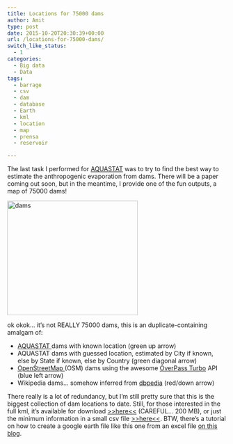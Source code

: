 ```yaml
---
title: Locations for 75000 dams
author: Amit
type: post
date: 2015-10-20T20:30:39+00:00
url: /locations-for-75000-dams/
switch_like_status:
  - 1
categories:
  - Big data
  - Data
tags:
  - barrage
  - csv
  - dam
  - database
  - Earth
  - kml
  - location
  - map
  - prensa
  - reservoir

---
```

The last task I performed for <a href="http://www.fao.org/nr/aquastat" target="_blank">AQUASTAT</a> was to try to find the best way to estimate the anthropogenic evaporation from dams. There will be a paper coming out soon, but in the meantime, I provide one of the fun outputs, a map of 75000 dams!

[<img class="alignnone size-medium wp-image-401" src="https://i2.wp.com/amitkohli.com/wp-content/uploads/2015/10/dams.png?resize=300%2C263" alt="dams" width="300" height="263" srcset="https://i2.wp.com/amitkohli.com/wp-content/uploads/2015/10/dams.png?resize=300%2C263 300w, https://i2.wp.com/amitkohli.com/wp-content/uploads/2015/10/dams.png?w=624 624w" sizes="(max-width: 300px) 100vw, 300px" data-recalc-dims="1" />][1]

ok okok&#8230; it&#8217;s not REALLY 75000 dams, this is an duplicate-containing amalgam of:

  * <a href="http://www.fao.org/nr/water/aquastat/dams/index.stm" target="_blank">AQUASTAT </a>dams with known location (green up arrow)
  * AQUASTAT dams with guessed location, estimated by City if known, else by State if known, else by Country (green diagonal arrow)
  * <a href="https://www.openstreetmap.org/#map=5/51.500/-0.100" target="_blank">OpenStreetMap </a>(OSM) dams using the awesome <a href="http://overpass-turbo.eu/" target="_blank">OverPass Turbo</a> API (blue left arrow)
  * Wikipedia dams&#8230; somehow inferred from <a href="http://dbpedia.org" target="_blank">dbpedia</a> (red/down arrow)

There really is a lot of redundancy, but I&#8217;m still pretty sure that this is the biggest collection of dam locations to date. Still, for those interested in the full kml, it&#8217;s available for download <a href="https://www.dropbox.com/s/1q27n6raje3gvab/all.merged.kml?dl=0" target="_blank">>>here<<</a> (CAREFUL&#8230; 200 MB), or just the minimum information in a small csv file <a href="https://www.dropbox.com/s/qpraev5pbvzk1jc/all.merged.csv?dl=0" target="_blank">>>here<<</a>. BTW, there&#8217;s a tutorial on how to create a google earth file like this one from an excel file <a href="https://amitkohli.com/kml-maker-for-excel-google-earth/" target="_blank">on this blog</a>.

 [1]: https://i2.wp.com/amitkohli.com/wp-content/uploads/2015/10/dams.png